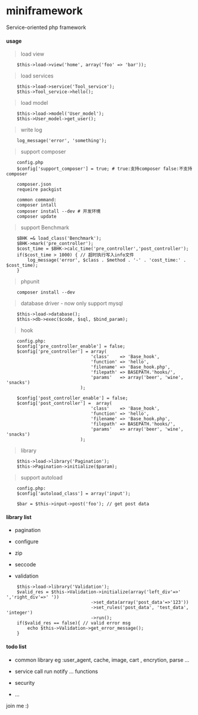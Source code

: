# miniframework

Service-oriented php framework

#### usage

> load view

```
	$this->load->view('home', array('foo' => 'bar'));
```

> load services

```
	$this->load->service('Tool_service');
	$this->Tool_service->hello();
```

> load model

```
	$this->load->model('User_model');
	$this->User_model->get_user();
```

> write log

```
	log_message('error', 'something');
```

> support composer

```
	config.php
	$config['support_composer'] = true; # true:支持composer false:不支持composer

	composer.json
	requeire packgist

	common command:
	composer intall
	composer install --dev # 开发环境
	composer update

```

> support Benchmark

```
	$BHK =& load_class('Benchmark');
	$BHK->mark('pre_controller');
	$cost_time = $BHK->calc_time('pre_controller','post_controller');
	if($cost_time > 1000) { // 超时执行写入info文件
		log_message('error', $class . $method . '-' . 'cost_time:' . $cost_time);
	}
```

> phpunit

```
	composer install --dev
```

> database  driver - now only support mysql

```
	$this->load->database();
	$this->db->exec($code, $sql, $bind_param);
```
> hook

```
	config.php:
	$config['pre_controller_enable'] = false;
	$config['pre_controller'] = array(
								'class'    => 'Base_hook',
							    'function' => 'hello',
							    'filename' => 'Base_hook.php',
							    'filepath' => BASEPATH.'hooks/',
							    'params'   => array('beer', 'wine', 'snacks')
							);
	
	$config['post_controller_enable'] = false;
	$config['post_controller'] =  array(
								'class'    => 'Base_hook',
							    'function' => 'hello',
							    'filename' => 'Base_hook.php',
							    'filepath' => BASEPATH.'hooks/',
							    'params'   => array('beer', 'wine', 'snacks')
							);
```

> library

```
	$this->load->library('Pagination');
	$this->Pagination->initialize($param);
```

> support autoload

```
	config.php:
	$config['autoload_class'] = array('input');

	$bar = $this->input->post('foo'); // get post data
```

#### library list

* pagination

* configure

* zip

* seccode

* validation

```
	$this->load->library('Validation');
	$valid_res = $this->Validation->initialize(array('left_div'=>' ','right_div'=>' '))
								->set_data(array('post_data'=>'123'))
								->set_rules('post_data', 'test_data', 'integer')
								->run();
	if($valid_res == false){ // valid error msg
		echo $this->Validation->get_error_message();
	}
```


#### todo list

* common library   eg :user_agent, cache, image, cart , encrytion, parse ...

* service  call run notify ... functions

* security

* ...

join me :)


